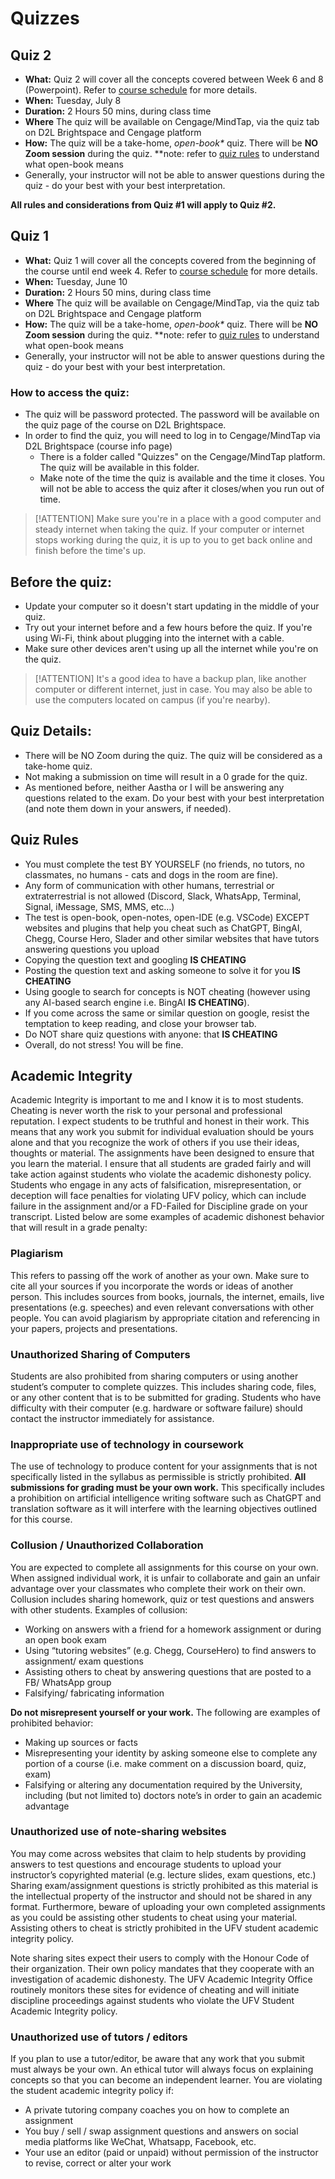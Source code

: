 <!-- markdownlint-disable -->
# Quizzes

<!-- ## Quiz 3

- **What:** Quiz 3 will cover all the concepts covered on Weeks 10 and 12 (Excel). Refer to [course schedule](schedule.md) for more details.
- **When:** Tuesday, July 29
- **Duration:** 2 Hours 50 mins, during class time
- **Where** The quiz will be available on Cengage/MindTap, via the quiz tab on D2L Brightspace and Cengage platform
- **How:** The quiz will be a take-home, *open-book\** quiz. There will be **NO in-person/Zoom session** during the quiz.
**note: refer to [quiz rules](#quiz-rules) to understand what open-book means
- Generally, your instructor will not be able to answer questions during the quiz - do your best with your best interpretation.

**All rules and considerations from Quiz #1 and #2 will apply to Quiz #3.**
-->

## Quiz 2

- **What:** Quiz 2 will cover all the concepts covered between Week 6 and 8 (Powerpoint). Refer to [course schedule](home.md) for more details.
- **When:** Tuesday, July 8
- **Duration:** 2 Hours 50 mins, during class time
- **Where** The quiz will be available on Cengage/MindTap, via the quiz tab on D2L Brightspace and Cengage platform
- **How:** The quiz will be a take-home, *open-book\** quiz. There will be **NO Zoom session** during the quiz.
**note: refer to [quiz rules](#quiz-rules) to understand what open-book means
- Generally, your instructor will not be able to answer questions during the quiz - do your best with your best interpretation.

**All rules and considerations from Quiz #1 will apply to Quiz #2.** 

## Quiz 1

- **What:** Quiz 1 will cover all the concepts covered from the beginning of the course until end week 4. Refer to [course schedule](home.md) for more details.
- **When:** Tuesday, June 10
- **Duration:** 2 Hours 50 mins, during class time
- **Where** The quiz will be available on Cengage/MindTap, via the quiz tab on D2L Brightspace and Cengage platform
- **How:** The quiz will be a take-home, *open-book\** quiz. There will be **NO Zoom session** during the quiz.
**note: refer to [quiz rules](#quiz-rules) to understand what open-book means
- Generally, your instructor will not be able to answer questions during the quiz - do your best with your best interpretation.

### How to access the quiz:

- The quiz will be password protected. The password will be available on the quiz page of the course on D2L Brightspace.
- In order to find the quiz, you will need to log in to Cengage/MindTap via D2L Brightspace (course info page)
  - There is a folder called "Quizzes" on the Cengage/MindTap platform. The quiz will be available in this folder.
  - Make note of the time the quiz is available and the time it closes. You will not be able to access the quiz after it closes/when you run out of time.

> [!ATTENTION]
> Make sure you're in a place with a good computer and steady internet when taking the quiz. If your computer or internet stops working during the quiz, it is up to you to get back online and finish before the time's up. 

## Before the quiz:
- Update your computer so it doesn't start updating in the middle of your quiz.
- Try out your internet before and a few hours before the quiz. If you're using Wi-Fi, think about plugging into the internet with a cable.
- Make sure other devices aren't using up all the internet while you're on the quiz.

> [!ATTENTION]
> It's a good idea to have a backup plan, like another computer or different internet, just in case. You may also be able to use the computers located on campus (if you're nearby).

## Quiz Details:
- There will be NO Zoom during the quiz. The quiz will be considered as a take-home quiz.
- Not making a submission on time will result in a 0 grade for the quiz.
- As mentioned before, neither Aastha or I will be answering any questions related to the exam. Do your best with your best interpretation (and note them down in your answers, if needed). 

## Quiz Rules
- You must complete the test BY YOURSELF (no friends, no tutors, no classmates, no humans - cats and dogs in the room are fine).
- Any form of communication with other humans, terrestrial or extraterrestrial is not allowed (Discord, Slack, WhatsApp, Terminal, Signal, iMessage, SMS, MMS, etc…)
- The test is open-book, open-notes, open-IDE (e.g. VSCode) EXCEPT websites and plugins that help you cheat such as ChatGPT, BingAI, Chegg, Course Hero, Slader and other similar websites that have tutors answering questions you upload 
- Copying the question text and googling **IS CHEATING**
- Posting the question text and asking someone to solve it for you **IS CHEATING**
- Using google to search for concepts is NOT cheating (however using any AI-based search engine i.e. BingAI **IS CHEATING**).
- If you come across the same or similar question on google, resist the temptation to keep reading, and close your browser tab.
- Do NOT share quiz questions with anyone: that **IS CHEATING**
- Overall, do not stress! You will be fine.

## Academic Integrity

Academic Integrity is important to me and I know it is to most students. Cheating is never worth the risk to your personal and professional reputation. I expect students to be truthful and honest in their work. This means that any work you submit for individual evaluation should be yours alone and that you recognize the work of others if you use their ideas, thoughts or material. The assignments have been designed to ensure that you learn the material. I ensure that all students are graded fairly and will take action against students who violate the academic dishonesty policy. Students who engage in any acts of falsification, misrepresentation, or deception will face penalties for violating UFV policy, which can include failure in the assignment and/or a FD-Failed for Discipline grade on your transcript. Listed below are some examples of academic dishonest behavior that will result in a grade penalty:

### Plagiarism

This refers to passing off the work of another as your own. Make sure to cite all your sources if you incorporate the words or ideas of another person. This includes sources from books, journals, the internet, emails, live presentations (e.g. speeches) and even relevant conversations with other people. You can avoid plagiarism by appropriate citation and referencing in your papers, projects and presentations.

### Unauthorized Sharing of Computers 

Students are also prohibited from sharing computers or using another student’s computer to complete quizzes. This includes sharing code, files, or any other content that is to be submitted for grading. Students who have difficulty with their computer (e.g. hardware or software failure) should contact the instructor immediately for assistance. 

### Inappropriate use of technology in coursework

The use of technology to produce content for your assignments that is not specifically listed in the syllabus as permissible is strictly prohibited. **All submissions for grading must be your own work.** This specifically includes a prohibition on artificial intelligence writing software such as ChatGPT and translation software as it will interfere with the learning objectives outlined for this course.

### Collusion / Unauthorized Collaboration

You are expected to complete all assignments for this course on your own. When assigned individual work, it is unfair to collaborate and gain an unfair advantage over your classmates who complete their work on their own. Collusion includes sharing homework, quiz or test questions and answers with other students. Examples of collusion:

- Working on answers with a friend for a homework assignment or during an open book exam
- Using “tutoring websites” (e.g. Chegg, CourseHero) to find answers to assignment/ exam questions
- Assisting others to cheat by answering questions that are posted to a FB/ WhatsApp group
- Falsifying/ fabricating information

**Do not misrepresent yourself or your work.** The following are examples of prohibited behavior:

- Making up sources or facts
- Misrepresenting your identity by asking someone else to complete any portion of a course (i.e. make comment on a discussion board, quiz, exam)
- Falsifying or altering any documentation required by the University, including (but not limited to) doctors note’s in order to gain an academic advantage

### Unauthorized use of note-sharing websites

You may come across websites that claim to help students by providing answers to test questions and encourage students to upload your instructor’s copyrighted material (e.g. lecture slides, exam questions, etc.) Sharing exam/assignment questions is strictly prohibited as this material is the intellectual property of the instructor and should not be shared in any format. Furthermore, beware of uploading your own completed assignments as you could be assisting other students to cheat using your material. Assisting others to cheat is strictly prohibited in the UFV student academic integrity policy.

Note sharing sites expect their users to comply with the Honour Code of their organization. Their own policy mandates that they cooperate with an investigation of academic dishonesty. The UFV Academic Integrity Office routinely monitors these sites for evidence of cheating and will initiate discipline proceedings against students who violate the UFV Student Academic Integrity policy.

### Unauthorized use of tutors / editors

If you plan to use a tutor/editor, be aware that any work that you submit must always be your own. An ethical tutor will always focus on explaining concepts so that you can become an independent learner. You are violating the student academic integrity policy if:

- A private tutoring company coaches you on how to complete an assignment
- You buy / sell / swap assignment questions and answers on social media platforms like WeChat, Whatsapp, Facebook, etc.
- Your use an editor (paid or unpaid) without permission of the instructor to revise, correct or alter your work
